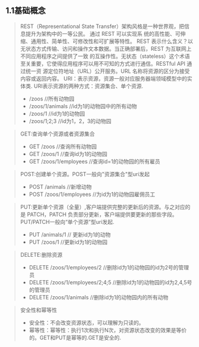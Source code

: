 ## 1.1基础概念
> REST（Representational State Transfer）架构⻛格是⼀种世界观，把信息提升为架构中的⼀等公⺠。 通过 REST 可以实现系 统的⾼性能、可伸缩、通⽤性、简单性、可修改性和可扩展等特性。
> REST 表⽰什么含义？以⽆状态⽅式传输、访问和操作⽂本数据。当正确部署后，REST 为互联⽹上不同应⽤程序之间提供了⼀致 的互操作性。⽆状态（stateless）这个术语⾄关重要，它使得应⽤程序可以⽤不可知的⽅式进⾏通信。RESTful API 通过统⼀资 源定位符地址（URL）公开服务。URL 名称将资源的区分为接受内容或返回内容。
> URI：表示资源，资源一般对应服务器端领域模型中的实体类.
> URI表示资源的两种方式：资源集合、单个资源.
> - /zoos  //所有动物园
> - /zoos/1/animals  //id为1的动物园中的所有动物
> - /zoos/1  //id为1的动物园
> - /zoos/1;2;3  //id为1，2，3的动物园

> GET:查询单个资源或者资源集合
> - GET /zoos  //查询所有动物园
> - GET /zoos/1  //查询id为1的动物园
> - GET /zoos/1/employees  //查询id=1的动物园的所有雇员

> POST:创建单个资源。POST一般向"资源集合"型uri发起
> - POST /animals  //新增动物
> - POST /zoos/1/employees //为id为1的动物园雇佣员工

> PUT:更新单个资源（全量）,客户端提供完整的更新后的资源。与之对应的是 PATCH，PATCH 负责部分更新，客户端提供要更新的那些字段。PUT/PATCH一般向“单个资源”型uri发起.
> - PUT /animals/1 // 更新id为1的动物
> - PUT /zoos/1 //更新id为1的动物园

> DELETE:删除资源
> - DELETE /zoos/1/employees/2 //删除id为1的动物园的id为2号的管理员
> - DELETE /zoos/1/employees/2;4;5 //删除id为1的动物园的id为2,4,5号的管理员
> - DELETE /zoos/1/animals  //删除id为1的动物园内的所有动物

> 安全性和幂等性
> - 安全性：不会改变资源状态，可以理解为只读的。
> - 幂等性：幂等性：执行1次和执行N次，对资源状态改变的效果是等价的。GET和PUT是幂等的.GET是安全的.
 
